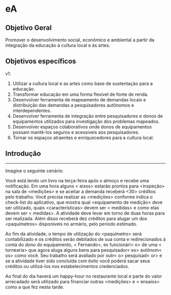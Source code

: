 # eA 

## Objetivo Geral

Promover o desenvolvimento social, econômico e ambiental a partir da integração da educação à cultura local e às artes.

## Objetivos específicos

v1:
1. Utilizar a cultura local e as artes como base de sustentação para a educação.
1. Transformar educação em uma forma flexível de fonte de renda.
1. Desenvolver ferramenta de mapeamento de demandas locais e distribuição das demandas a pesquisadores autônomos e interdependentes.
1. Desenvolver ferramenta de integração entre pesquisadores e donos de equipamentos utilizados para investigação dos problemas mapeados.
1. Desenvolver espaços colaborativos onde donos de equipamentos possam mantê-los seguros e acessíveis aos pesquisadores.
1. Tornar os espaços atraentes e enriquecedores para a cultura local.

## Introdução

---

Imagine o seguinte cenário: 

Você está lendo um livro na terça-feira após o almoço e recebe uma notificação. Em uma hora alguns < eixos> estarão prontos para <inspeção> na sala de <medições> e se aceitar a demanda receberá <30> créditos pelo trabalho. Você precisa realizar as <medições> conforme indica o check-list do aplicativo, que mostra qual <equipamento de medição> deve ser utilizado, quais <características> devem ser < medidas> e como elas devem ser < medidas>. A atividade deve levar em torno de duas horas para ser realizada. Além disso receberá dez créditos para alugar um dos <paquímetros> disponíveis no armário, pelo período estimado. 

Ao fim da atividade, o tempo de utilização do <paquímetro> será contabilizado e os créditos serão debitados de sua conta e redirecionados à conta do dono do equipamento, < Fernando>, ex funcionári< o> de uma < tornearia> que agora aluga alguns bens para pesquisador< es> autônom< os> como você. Seu trabalho será avaliado por outr< o> pesquisad< or> e se a atividade tiver sido concluída com êxito você poderá sacar seus créditos ou utilizá-los nos estabelecimentos credenciados.

Ao final do dia haverá um happy-hour no restaurante local e parte do valor arrecadado será utilizado para financiar outras <medições> e < ensaios> como a que fez nesta tarde.

